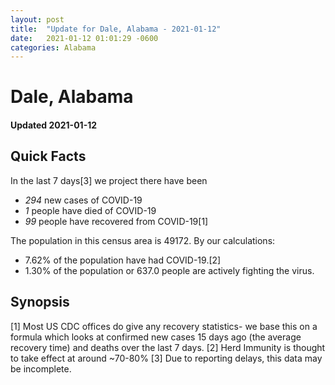 ```yaml
---
layout: post
title:  "Update for Dale, Alabama - 2021-01-12"
date:   2021-01-12 01:01:29 -0600
categories: Alabama
---
```


# Dale, Alabama
#### Updated 2021-01-12

## Quick Facts

In the last 7 days[3] we project there have been
- *294* new cases of COVID-19
- *1* people have died of COVID-19
- *99* people have recovered from COVID-19[1]

The population in this census area is 49172. By our calculations:
- 7.62% of the population have had COVID-19.[2]
- 1.30% of the population or 637.0 people are actively fighting the virus.

## Synopsis




[1] Most US CDC offices do give any recovery statistics- we base this on a formula which looks at confirmed new cases
15 days ago (the average recovery time) and deaths over the last 7 days.
[2] Herd Immunity is thought to take effect at around ~70-80%
[3] Due to reporting delays, this data may be incomplete. 
    